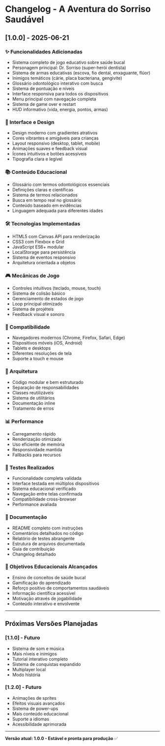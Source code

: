 # Changelog - A Aventura do Sorriso Saudável

## [1.0.0] - 2025-06-21

### ✨ Funcionalidades Adicionadas
- Sistema completo de jogo educativo sobre saúde bucal
- Personagem principal: Dr. Sorriso (super-herói dentista)
- Sistema de armas educativas (escova, fio dental, enxaguante, flúor)
- Inimigos temáticos (cárie, placa bacteriana, gengivite)
- Glossário odontológico interativo com busca
- Sistema de pontuação e níveis
- Interface responsiva para todos os dispositivos
- Menu principal com navegação completa
- Sistema de game over e restart
- HUD informativo (vida, energia, pontos, armas)

### 🎨 Interface e Design
- Design moderno com gradientes atrativos
- Cores vibrantes e amigáveis para crianças
- Layout responsivo (desktop, tablet, mobile)
- Animações suaves e feedback visual
- Ícones intuitivos e botões acessíveis
- Tipografia clara e legível

### 📚 Conteúdo Educacional
- Glossário com termos odontológicos essenciais
- Definições claras e científicas
- Sistema de termos relacionados
- Busca em tempo real no glossário
- Conteúdo baseado em evidências
- Linguagem adequada para diferentes idades

### 🛠️ Tecnologias Implementadas
- HTML5 com Canvas API para renderização
- CSS3 com Flexbox e Grid
- JavaScript ES6+ modular
- LocalStorage para persistência
- Sistema de eventos responsivo
- Arquitetura orientada a objetos

### 🎮 Mecânicas de Jogo
- Controles intuitivos (teclado, mouse, touch)
- Sistema de colisão básico
- Gerenciamento de estados de jogo
- Loop principal otimizado
- Sistema de projéteis
- Feedback visual e sonoro

### 📱 Compatibilidade
- Navegadores modernos (Chrome, Firefox, Safari, Edge)
- Dispositivos móveis (iOS, Android)
- Tablets e desktops
- Diferentes resoluções de tela
- Suporte a touch e mouse

### 🔧 Arquitetura
- Código modular e bem estruturado
- Separação de responsabilidades
- Classes reutilizáveis
- Sistema de utilitários
- Documentação inline
- Tratamento de erros

### 📊 Performance
- Carregamento rápido
- Renderização otimizada
- Uso eficiente de memória
- Responsividade mantida
- Fallbacks para recursos

### 🧪 Testes Realizados
- Funcionalidade completa validada
- Interface testada em múltiplos dispositivos
- Sistema educacional verificado
- Navegação entre telas confirmada
- Compatibilidade cross-browser
- Performance avaliada

### 📝 Documentação
- README completo com instruções
- Comentários detalhados no código
- Relatório de testes abrangente
- Estrutura de arquivos documentada
- Guia de contribuição
- Changelog detalhado

### 🎯 Objetivos Educacionais Alcançados
- Ensino de conceitos de saúde bucal
- Gamificação do aprendizado
- Reforço positivo de comportamentos saudáveis
- Informação científica acessível
- Motivação através de jogabilidade
- Conteúdo interativo e envolvente

---

## Próximas Versões Planejadas

### [1.1.0] - Futuro
- Sistema de som e música
- Mais níveis e inimigos
- Tutorial interativo completo
- Sistema de conquistas expandido
- Multiplayer local
- Modo história

### [1.2.0] - Futuro
- Animações de sprites
- Efeitos visuais avançados
- Sistema de power-ups
- Mais conteúdo educacional
- Suporte a idiomas
- Acessibilidade aprimorada

---

**Versão atual: 1.0.0 - Estável e pronta para produção** ✅

